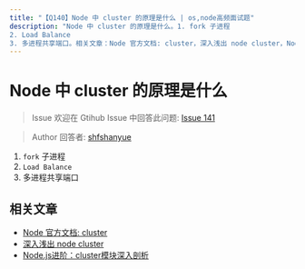 ```yaml
---
title: "【Q140】Node 中 cluster 的原理是什么 | os,node高频面试题"
description: "Node 中 cluster 的原理是什么。1. fork 子进程
2. Load Balance
3. 多进程共享端口。相关文章：Node 官方文档: cluster，深入浅出 node cluster，Node.js进阶：cluster模块深入剖析。  字节跳动面试题、阿里腾讯面试题、美团小米面试题。"
---
```


# Node 中 cluster 的原理是什么

> Issue
> 欢迎在 Gtihub Issue 中回答此问题: [Issue 141](https://github.com/shfshanyue/Daily-Question/issues/141)

> Author
> 回答者: [shfshanyue](https://github.com/shfshanyue)

1. `fork` 子进程
1. `Load Balance`
1. 多进程共享端口

## 相关文章

- [Node 官方文档: cluster](https://nodejs.org/api/cluster.html)
- [深入浅出 node cluster](https://juejin.im/post/5c87760fe51d4507534c88e5)
- [Node.js进阶：cluster模块深入剖析](https://github.com/chyingp/nodejs-learning-guide/blob/master/%E6%A8%A1%E5%9D%97/cluster.md)
